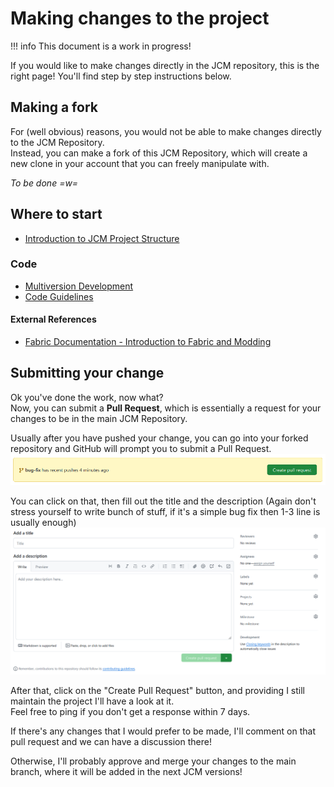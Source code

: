 # Making changes to the project
!!! info
    This document is a work in progress!

If you would like to make changes directly in the JCM repository, this is the right page! You'll find step by step instructions below.

## Making a fork
For (well obvious) reasons, you would not be able to make changes directly to the JCM Repository.  
Instead, you can make a fork of this JCM Repository, which will create a new clone in your account that you can freely manipulate with.

*To be done =w=*

## Where to start
- [Introduction to JCM Project Structure](project_structure.md)

### Code
- [Multiversion Development](multiversion_development.md)
- [Code Guidelines](code_guidelines.md)
#### External References
- [Fabric Documentation - Introduction to Fabric and Modding](https://docs.fabricmc.net/develop/getting-started/introduction-to-fabric-and-modding)

## Submitting your change
Ok you've done the work, now what?  
Now, you can submit a **Pull Request**, which is essentially a request for your changes to be in the main JCM Repository.

Usually after you have pushed your change, you can go into your forked repository and GitHub will prompt you to submit a Pull Request.
![bug-fix has recently pushed 4 minutes ago](img/pr_1.png)

You can click on that, then fill out the title and the description (Again don't stress yourself to write bunch of stuff, if it's a simple bug fix then 1-3 line is usually enough)
![Add a title and add a description for your pull request](img/pr_2.png)

After that, click on the "Create Pull Request" button, and providing I still maintain the project I'll have a look at it.  
Feel free to ping if you don't get a response within 7 days.

If there's any changes that I would prefer to be made, I'll comment on that pull request and we can have a discussion there!

Otherwise, I'll probably approve and merge your changes to the main branch, where it will be added in the next JCM versions!